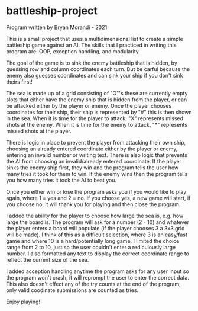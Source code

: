 # battleship-project

Program written by Bryan Morandi - 2021

This is a small project that uses a multidimensional list to create a simple battleship
game against an AI. The skills that I practiced in writing this program are: 
OOP, exception handling, and modularity.

The goal of the game is to sink the enemy battleship that is hidden, by
guessing row and column coordinates each turn. But be carful because the 
enemy also guesses coordinates and can sink your ship if you don't sink theirs first!

The sea is made up of a grid consisting of "O"'s these are currently empty slots
that either have the enemy ship that is hidden from the player, or can be attacked
either by the player or enemy. Once the player chooses coordinates for their ship,
their ship is represented by "#" this is then shown in the sea. When it is time for
the player to attack, "X" represents missed shots at the enemy. When it is time for the
enemy to attack, "*" represents missed shots at the player. 

There is logic in place to prevent the player from attacking their own ship, choosing 
an already entered coordinate either by the player or enemy, entering an invalid number 
or writing text. There is also logic that prevents the AI from choosing an invalid/already 
entered coordinate. If the player sinks the enemy ship first, they win and the program
tells the user how many tries it took for them to win. If the enemy wins then the program 
tells you how many tries it took the AI to beat you.

Once you either win or lose the program asks you if you would like to play again, where 1 = yes
and 2 = no. If you choose yes, a new game will start, if you choose no, it will thank you for 
playing and then close the program.

I added the ability for the player to choose how large the sea is, e.g. how large
the board is. The program will ask for a number (2 - 10) and whatever the player enters
a board will populate (if the player chooses 3 a 3x3 grid will be made). I think of this
as a difficult selection, where 3 is an easy/fast game and where 10 is a hard/potentially long game.
I limited the choice range from 2 to 10, just so the user couldn't enter a rediculously large number.
I also formatted any text to display the correct coordinate range to reflect the current size of the sea.

I added acception handling anytime the program asks for any user input so the program won't crash, it 
will reprompt the user to enter the correct data. This also doesn't effect any of the try counts at the
end of the program, only valid coodinate submissions are counted as tries.

Enjoy playing!
